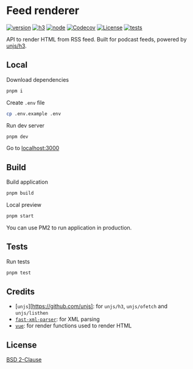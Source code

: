 # Feed renderer

[![version][version-src]][version-href]
[![h3][h3-version-src]][h3-version-href]
[![node][node-version-src]][node-version-href]
[![Codecov][codecov-src]][codecov-href]
[![License][license-src]][license-href]
[![tests][tests-src]][tests-href]

API to render HTML from RSS feed. Built for podcast feeds, powered by [unjs/h3][h3-version-href].

## Local

Download dependencies

```bash
pnpm i
```

Create `.env` file

```bash
cp .env.example .env
```

Run dev server

```bash
pnpm dev
```

Go to [localhost:3000](http://localhost:3000)

## Build

Build application

```bash
pnpm build
```

Local preview

```bash
pnpm start
```

You can use PM2 to run application in production.

## Tests

Run tests

```bash
pnpm test
```

## Credits

- [`unjs`][https://github.com/unjs]: for `unjs/h3`, `unjs/ofetch` and `unjs/listhen`
- [`fast-xml-parser`](https://github.com/NaturalIntelligence/fast-xml-parser): for XML parsing
- [`vue`](https://github.com/vuejs/core): for render functions used to render HTML

## License

[BSD 2-Clause](LICENSE)

[version-src]: https://img.shields.io/badge/dynamic/json?label=version&query=version&url=https://raw.githubusercontent.com/kiwilan/feed-renderer/main/package.json&colorA=18181B&colorB=F0DB4F
[version-href]: https://github.com/kiwilan/feed-renderer/releases

[h3-version-src]: https://img.shields.io/badge/dynamic/json?label=h3&query=dependencies['h3']&url=https://raw.githubusercontent.com/kiwilan/feed-renderer/main/package.json&colorA=18181B&colorB=F0DB4F
[h3-version-href]: https://github.com/unjs/h3
[codecov-src]: https://img.shields.io/codecov/c/gh/kiwilan/feed-renderer/main?style=flat&colorA=18181B&colorB=F0DB4F
[codecov-href]: https://codecov.io/gh/kiwilan/feed-renderer
[license-src]: https://img.shields.io/github/license/kiwilan/feed-renderer.svg?style=flat&colorA=18181B&colorB=F0DB4F
[license-href]: https://github.com/kiwilan/feed-renderer/blob/main/LICENSE
[node-version-src]: https://img.shields.io/static/v1?label=Node.js&message=v16&style=flat&colorA=18181B&colorB=F0DB4F
[node-version-href]: https://nodejs.org/en/
[tests-src]: https://img.shields.io/github/actions/workflow/status/kiwilan/feed-renderer/run-tests.yml?branch=main&label=tests&style=flat&colorA=18181B
[tests-href]: https://github.com/kiwilan/feed-renderer/actions/workflows/run-tests.yml
